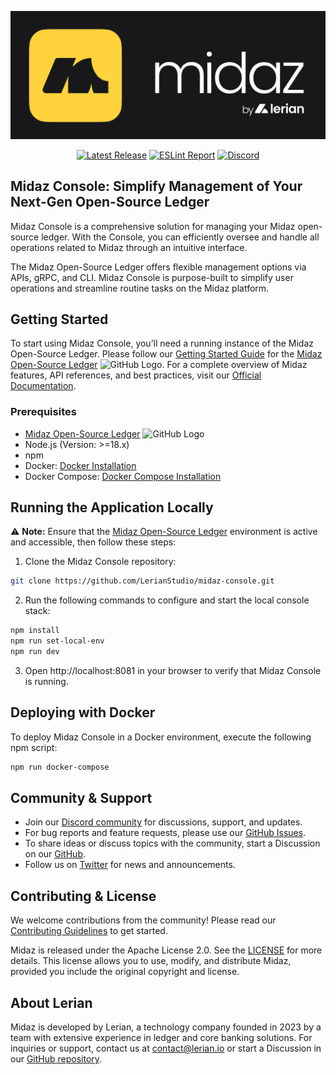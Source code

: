 ![banner](public/images/midaz-banner.png)

<div align="center">

[![Latest Release](https://img.shields.io/github/v/release/LerianStudio/midaz?include_prereleases)](https://github.com/LerianStudio/midaz-console/releases)
[![ESLint Report](https://img.shields.io/badge/eslint%20report-%E2%9C%85-brightgreen?logo=eslint)](https://github.com/LerianStudio/midaz-console/blob/ESLintReport)
[![Discord](https://img.shields.io/badge/Discord-Lerian%20Studio-%237289da.svg?logo=discord)](https://discord.gg/DnhqKwkGv3)

</div>

## Midaz Console: Simplify Management of Your Next-Gen Open-Source Ledger

Midaz Console is a comprehensive solution for managing your Midaz open-source ledger. With the Console, you can efficiently oversee and handle all operations related to Midaz through an intuitive interface.

The Midaz Open-Source Ledger offers flexible management options via APIs, gRPC, and CLI. Midaz Console is purpose-built to simplify user operations and streamline routine tasks on the Midaz platform.


## Getting Started

To start using Midaz Console, you’ll need a running instance of the Midaz Open-Source Ledger. Please follow our [Getting Started Guide](https://docs.lerian.studio/docs/getting-started) for the [Midaz Open-Source Ledger](https://github.com/LerianStudio/midaz) <img src="https://github.com/favicon.ico" width="20" height="20" alt="GitHub Logo">. For a complete overview of Midaz features, API references, and best practices, visit our [Official Documentation](https://docs.lerian.studio/).

### Prerequisites

- [Midaz Open-Source Ledger](https://github.com/LerianStudio/midaz) <img src="https://github.com/favicon.ico" width="20" height="20" alt="GitHub Logo">
- Node.js (Version: >=18.x)
- npm
- Docker: [Docker Installation](https://docs.docker.com/get-docker/)
- Docker Compose: [Docker Compose Installation](https://docs.docker.com/compose/install/)


## Running the Application Locally

:warning: **Note:** Ensure that the [Midaz Open-Source Ledger](https://github.com/LerianStudio/midaz) environment is active and accessible, then follow these steps:


1. Clone the Midaz Console repository:
```bash
git clone https://github.com/LerianStudio/midaz-console.git
```

2. Run the following commands to configure and start the local console stack:

```bash
npm install
npm run set-local-env
npm run dev
```

3. Open http://localhost:8081 in your browser to verify that Midaz Console is running.


## Deploying with Docker

To deploy Midaz Console in a Docker environment, execute the following npm script:
```bash
npm run docker-compose
```

## Community & Support

- Join our [Discord community](https://discord.gg/DnhqKwkGv3) for discussions, support, and updates.
- For bug reports and feature requests, please use our [GitHub Issues](https://github.com/LerianStudio/midaz-console/issues).
- To share ideas or discuss topics with the community, start a Discussion on our [GitHub](https://github.com/LerianStudio/midaz-console/discussions).
- Follow us on [Twitter](https://twitter.com/LerianStudio) for news and announcements.

## Contributing & License

We welcome contributions from the community! Please read our [Contributing Guidelines](CONTRIBUTING.md) to get started. 

Midaz is released under the Apache License 2.0. See the [LICENSE](LICENSE.md) for more details. This license allows you to use, modify, and distribute Midaz, provided you include the original copyright and license.

## About Lerian

Midaz is developed by Lerian, a technology company founded in 2023 by a team with extensive experience in ledger and core banking solutions. For inquiries or support, contact us at [contact@lerian.io](mailto:contact@lerian.io) or start a Discussion in our [GitHub repository](https://github.com/LerianStudio/midaz-console/discussions).